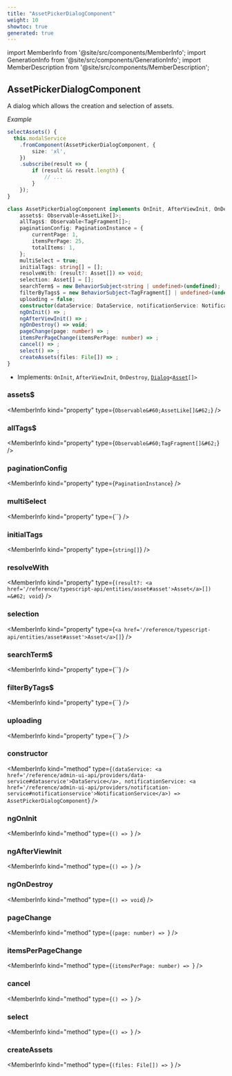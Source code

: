 ```yaml
---
title: "AssetPickerDialogComponent"
weight: 10
showtoc: true
generated: true
---
```

<!-- This file was generated from the Vendure source. Do not modify. Instead, re-run the "docs:build" script -->
import MemberInfo from '@site/src/components/MemberInfo';
import GenerationInfo from '@site/src/components/GenerationInfo';
import MemberDescription from '@site/src/components/MemberDescription';


## AssetPickerDialogComponent

<GenerationInfo sourceFile="packages/admin-ui/src/lib/core/src/shared/components/asset-picker-dialog/asset-picker-dialog.component.ts" sourceLine="52" packageName="@vendure/admin-ui" />

A dialog which allows the creation and selection of assets.

*Example*

```ts
selectAssets() {
  this.modalService
    .fromComponent(AssetPickerDialogComponent, {
        size: 'xl',
    })
    .subscribe(result => {
        if (result && result.length) {
            // ...
        }
    });
}
```

```ts title="Signature"
class AssetPickerDialogComponent implements OnInit, AfterViewInit, OnDestroy, Dialog<Asset[]> {
    assets$: Observable<AssetLike[]>;
    allTags$: Observable<TagFragment[]>;
    paginationConfig: PaginationInstance = {
        currentPage: 1,
        itemsPerPage: 25,
        totalItems: 1,
    };
    multiSelect = true;
    initialTags: string[] = [];
    resolveWith: (result?: Asset[]) => void;
    selection: Asset[] = [];
    searchTerm$ = new BehaviorSubject<string | undefined>(undefined);
    filterByTags$ = new BehaviorSubject<TagFragment[] | undefined>(undefined);
    uploading = false;
    constructor(dataService: DataService, notificationService: NotificationService)
    ngOnInit() => ;
    ngAfterViewInit() => ;
    ngOnDestroy() => void;
    pageChange(page: number) => ;
    itemsPerPageChange(itemsPerPage: number) => ;
    cancel() => ;
    select() => ;
    createAssets(files: File[]) => ;
}
```
* Implements: <code>OnInit</code>, <code>AfterViewInit</code>, <code>OnDestroy</code>, <code><a href='/reference/admin-ui-api/providers/modal-service#dialog'>Dialog</a>&#60;<a href='/reference/typescript-api/entities/asset#asset'>Asset</a>[]&#62;</code>



<div className="members-wrapper">

### assets$

<MemberInfo kind="property" type={`Observable&#60;AssetLike[]&#62;`}   />


### allTags$

<MemberInfo kind="property" type={`Observable&#60;TagFragment[]&#62;`}   />


### paginationConfig

<MemberInfo kind="property" type={`PaginationInstance`}   />


### multiSelect

<MemberInfo kind="property" type={``}   />


### initialTags

<MemberInfo kind="property" type={`string[]`}   />


### resolveWith

<MemberInfo kind="property" type={`(result?: <a href='/reference/typescript-api/entities/asset#asset'>Asset</a>[]) =&#62; void`}   />


### selection

<MemberInfo kind="property" type={`<a href='/reference/typescript-api/entities/asset#asset'>Asset</a>[]`}   />


### searchTerm$

<MemberInfo kind="property" type={``}   />


### filterByTags$

<MemberInfo kind="property" type={``}   />


### uploading

<MemberInfo kind="property" type={``}   />


### constructor

<MemberInfo kind="method" type={`(dataService: <a href='/reference/admin-ui-api/providers/data-service#dataservice'>DataService</a>, notificationService: <a href='/reference/admin-ui-api/providers/notification-service#notificationservice'>NotificationService</a>) => AssetPickerDialogComponent`}   />


### ngOnInit

<MemberInfo kind="method" type={`() => `}   />


### ngAfterViewInit

<MemberInfo kind="method" type={`() => `}   />


### ngOnDestroy

<MemberInfo kind="method" type={`() => void`}   />


### pageChange

<MemberInfo kind="method" type={`(page: number) => `}   />


### itemsPerPageChange

<MemberInfo kind="method" type={`(itemsPerPage: number) => `}   />


### cancel

<MemberInfo kind="method" type={`() => `}   />


### select

<MemberInfo kind="method" type={`() => `}   />


### createAssets

<MemberInfo kind="method" type={`(files: File[]) => `}   />




</div>
